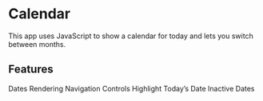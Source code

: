 # Calendar

This app uses JavaScript to show a calendar for today and lets you switch between months.

## Features 

 Dates Rendering
 Navigation Controls
 Highlight Today’s Date
 Inactive Dates
